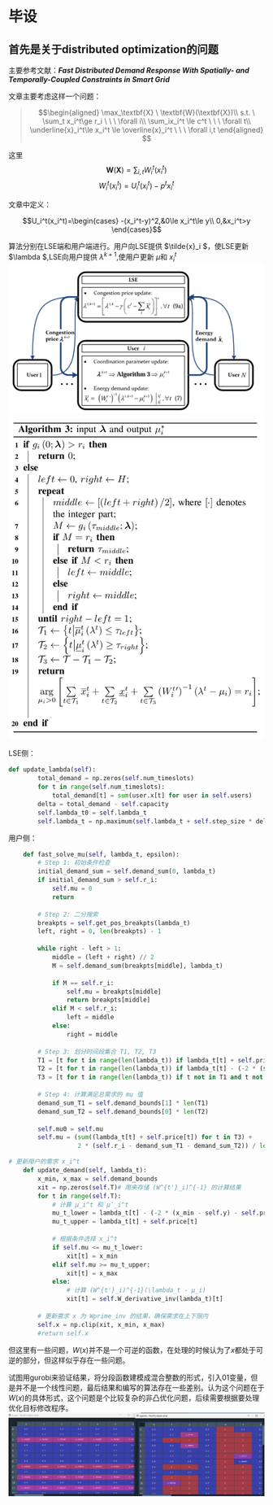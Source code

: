 # 毕设

## 首先是关于distributed optimization的问题

主要参考文献：___Fast Distributed Demand Response With Spatially-
and Temporally-Coupled Constraints in Smart Grid___

文章主要考虑这样一个问题：

> $$\begin{aligned}
\max_\textbf{X} \ \textbf{W}(\textbf{X})\\
s.t. \  \sum_t x_i^t\ge r_i \ \ \ \forall i\\
\sum_ix_i^t \le c^t \ \ \ \forall t\\
\underline{x}_i^t\le x_i^t \le \overline{x}_i^t \ \ \ \forall i,t  
\end{aligned}
$$

这里
$$\textbf{W}(\textbf{X})=\sum_{i,t}W_i^t(x_i^t)$$
$$W_i^t(x_i^t)=U_i^t(x_i^t)-p^tx_i^t$$

文章中定义：

$$U_i^t(x_i^t)=\begin{cases}
-(x_i^t-y)^2,&0\le x_i^t\le y\\
0,&x_i^t>y 
\end{cases}$$

算法分别在LSE端和用户端进行。用户向LSE提供 $\tilde{x}_i $，使LSE更新 $\lambda $,LSE向用户提供 $\lambda^{k+1}$,使用户更新 $\mu$和 $x_i^t$
![alt text](image-1.png)
![alt text](image-2.png "用户更新$\mu$的算法")

LSE侧：

```python
def update_lambda(self):
        total_demand = np.zeros(self.num_timeslots)
        for t in range(self.num_timeslots):
            total_demand[t] = sum(user.x[t] for user in self.users)
        delta = total_demand - self.capacity
        self.lambda_t0 = self.lambda_t
        self.lambda_t = np.maximum(self.lambda_t + self.step_size * delta, 0)

```

用户侧：

```python
    def fast_solve_mu(self, lambda_t, epsilon):
        # Step 1: 初始条件检查
        initial_demand_sum = self.demand_sum(0, lambda_t)
        if initial_demand_sum > self.r_i:
            self.mu = 0
            return
    
        # Step 2: 二分搜索
        breakpts = self.get_pos_breakpts(lambda_t)
        left, right = 0, len(breakpts) - 1
        
        while right - left > 1:
            middle = (left + right) // 2
            M = self.demand_sum(breakpts[middle], lambda_t)
            
            if M == self.r_i:
                self.mu = breakpts[middle]
                return breakpts[middle]
            elif M < self.r_i:
                left = middle
            else:
                right = middle
    
        # Step 3: 划分时间段集合 T1, T2, T3
        T1 = [t for t in range(len(lambda_t)) if lambda_t[t] + self.price[t] <= breakpts[left]]
        T2 = [t for t in range(len(lambda_t)) if lambda_t[t] - (-2 * (self.demand_bounds[0] - self.y) - self.price[t]) >= breakpts[right]]
        T3 = [t for t in range(len(lambda_t)) if t not in T1 and t not in T2]
    
        # Step 4: 计算满足总需求的 mu 值
        demand_sum_T1 = self.demand_bounds[1] * len(T1)
        demand_sum_T2 = self.demand_bounds[0] * len(T2)
        
        self.mu0 = self.mu
        self.mu = (sum((lambda_t[t] + self.price[t]) for t in T3) + 
                   2 * (self.r_i - demand_sum_T1 - demand_sum_T2)) / len(T3) - 2 * self.y
```

```python
# 更新用户的需求 x_i^t
    def update_demand(self, lambda_t):
        x_min, x_max = self.demand_bounds
        xit = np.zeros(self.T)# 用来存储 (W^{t'}_i)^{-1} 的计算结果
        for t in range(self.T):
            # 计算 μ_i^t 和 μ̄_i^t
            mu_t_lower = lambda_t[t] - (-2 * (x_min - self.y) - self.price[t])
            mu_t_upper = lambda_t[t] + self.price[t]
            
            # 根据条件选择 x_i^t
            if self.mu <= mu_t_lower:
                xit[t] = x_min
            elif self.mu >= mu_t_upper:
                xit[t] = x_max
            else:
                # 计算 (W^{t'}_i)^{-1}(\lambda_t - μ_i)
                xit[t] = self.W_derivative_inv(lambda_t)[t]
        
        # 更新需求 x 为 Wprime_inv 的结果，确保需求在上下限内
        self.x = np.clip(xit, x_min, x_max)
        #return self.x
```

但这里有一些问题，$W(x)$并不是一个可逆的函数，在处理的时候认为了$x$都处于可逆的部分，但这样似乎存在一些问题。

试图用gurobi来验证结果，将分段函数建模成混合整数的形式，引入01变量，但是并不是一个线性问题，最后结果和编写的算法存在一些差别。认为这个问题在于$W(x)$的具体形式，这个问题是个比较复杂的非凸优化问题，后续需要根据要处理优化目标修改程序。
![alt text](image-3.png)
